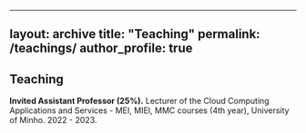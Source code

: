 
---
layout: archive
title: "Teaching" 
permalink: /teachings/
author_profile: true
---

## Teaching

**Invited Assistant Professor (25%).** Lecturer of the Cloud Computing Applications and Services - MEI, MIEI, MMC courses (4th year), University of Minho. 2022 - 2023.